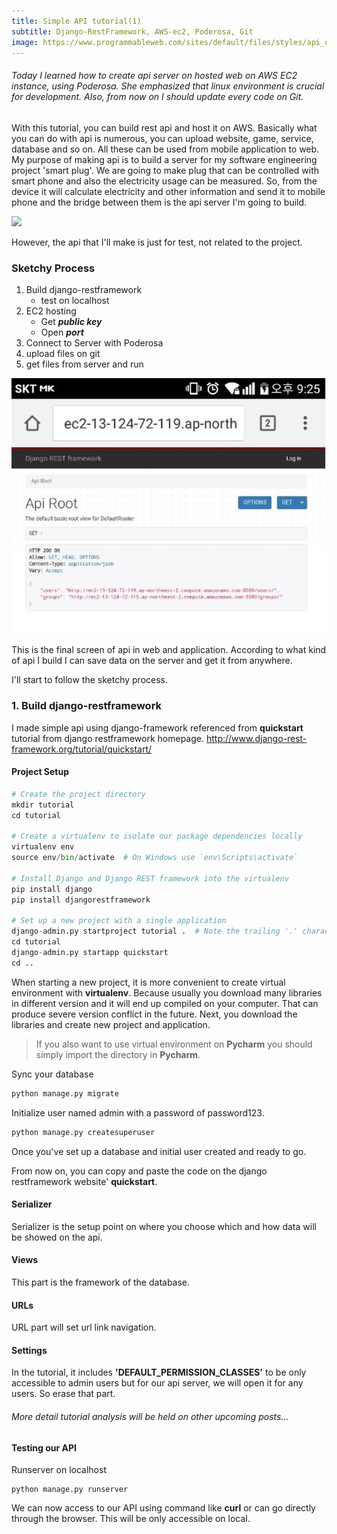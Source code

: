 ```yaml
---
title: Simple API tutorial(1)
subtitle: Django-RestFramework, AWS-ec2, Poderosa, Git
image: https://www.programmableweb.com/sites/default/files/styles/api_university_thumbnail/public/nodequeue_graphic/what-is-an-api.jpg?itok=BivKfdN4
---
```


###### Today I learned how to create api server on hosted web on AWS EC2 instance, using Poderosa. She emphasized that linux environment is crucial for development. Also, from now on I should update every code on Git. 

With this tutorial, you can build rest api and host it on AWS. Basically what you can do with api is numerous, you can upload website, game, service, database and so on. All these can be used from mobile application to web. My purpose of making api is to build a server for my software engineering project 'smart plug'. We are going to make plug that can be controlled with smart phone and also the electricity usage can be measured. So, from the device it will calculate electricity and other information and send it to mobile phone and the bridge between them is the api server I'm going to build.

![](http://content.us.dlink.com/wp-content/uploads/2014/09/guy_01.jpg)

However, the api that I'll make is just for test, not related to the project.

### Sketchy Process
1. Build django-restframework
   * test on localhost
2. EC2 hosting
   * Get _**public key**_
   * Open _**port**_
3. Connect to Server with Poderosa
4. upload files on git
5. get files from server and run

![api example2](/img/api-tutorial2.jpg)

This is the final screen of api in web and application. According to what kind of api I build I can save data on the server and get it from anywhere.

I'll start to follow the sketchy process.

### 1. Build django-restframework
I made simple api using django-framework referenced from __quickstart__ tutorial from django restframework homepage.
http://www.django-rest-framework.org/tutorial/quickstart/
#### Project Setup
```python
# Create the project directory
mkdir tutorial
cd tutorial

# Create a virtualenv to isolate our package dependencies locally
virtualenv env
source env/bin/activate  # On Windows use `env\Scripts\activate`

# Install Django and Django REST framework into the virtualenv
pip install django
pip install djangorestframework

# Set up a new project with a single application
django-admin.py startproject tutorial .  # Note the trailing '.' character
cd tutorial
django-admin.py startapp quickstart
cd ..
```
When starting a new project, it is more convenient to create virtual environment with __virtualenv__. Because usually you download many libraries in different version and it will end up compiled on your computer. That can produce severe version conflict in the future. Next, you download the libraries and create new project and application.
> If you also want to use virtual environment on __Pycharm__ you should simply import the directory in __Pycharm__.

Sync your database
```python
python manage.py migrate
```
Initialize user named admin with a password of password123. 
```python
python manage.py createsuperuser
```
Once you've set up a database and initial user created and ready to go.

From now on, you can copy and paste the code on the django restframework website' __quickstart__.

#### Serializer
Serializer is the setup point on where you choose which and how data will be showed on the api.
#### Views
This part is the framework of the database.
#### URLs
URL part will set url link navigation.
#### Settings
In the tutorial, it includes __'DEFAULT_PERMISSION_CLASSES'__ to be only accessible to admin users but for our api server, we will open it for any users. So erase that part.

###### More detail tutorial analysis will be held on other upcoming posts...

#### Testing our API
Runserver on localhost
```
python manage.py runserver
```
We can now access to our API using command like __curl__ or can go directly through the browser.
This will be only accessible on local.
